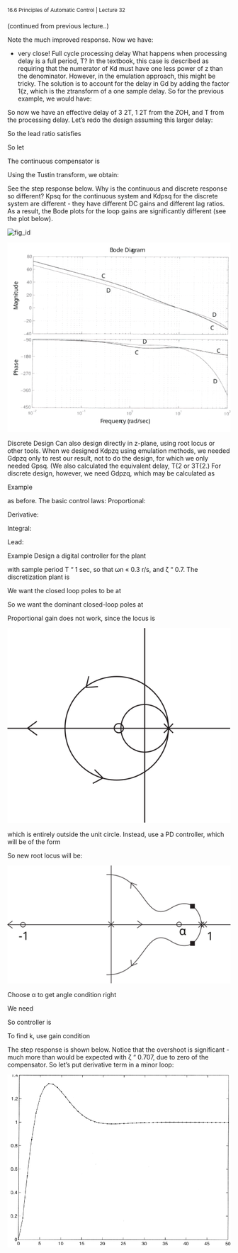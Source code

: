 <sup>16.6 Principles of Automatic Control | Lecture 32</sup>

(continued from previous lecture..)

Note the much improved response. Now we have:

- very close!
Full cycle processing delay
What happens when processing delay is a full period, T? In the textbook, this case is
described as requiring that the numerator of Kd must have one less power of z than the
denominator. However, in the emulation approach, this might be tricky.
The solution is to account for the delay in Gd by adding the factor 1{z, which is the ztransform
of a one sample delay. So for the previous example, we would have:

So now we have an effective delay of 3
2T, 1
2T from the ZOH, and T from the processing delay.
Let’s redo the design assuming this larger delay:

So the lead ratio satisfies

So let

The continuous compensator is

Using the Tustin transform, we obtain:

See the step response below. Why is the continuous and discrete response so different?
Kpsq for the continuous system and Kdpsq for the discrete system are different - they have
different DC gains and different lag ratios. As a result, the Bode plots for the loop gains are
significantly different (see the plot below).

![fig_id](images/32/step.svg "Title Text")

![fig_id](images/32/bode.svg "Title Text")


Discrete Design
Can also design directly in z-plane, using root locus or other tools.
When we designed Kdpzq using emulation methods, we needed Gdpzq only to rest our result,
not to do the design, for which we only needed Gpsq. (We also calculated the equivalent
delay, T{2 or 3T{2.)
For discrete design, however, we need Gdpzq, which may be calculated as


Example

as before.
The basic control laws:
Proportional:

Derivative:

Integral:

Lead:

Example
Design a digital controller for the plant

with sample period T “ 1 sec, so that ωn « 0.3 r/s, and ζ “ 0.7.
The discretization plant is

We want the closed loop poles to be at

So we want the dominant closed-loop poles at

Proportional gain does not work, since the locus is

![fig_id](images/32/root-locus.svg "Title Text")


which is entirely outside the unit circle. Instead, use a PD controller, which will be of the
form

So new root locus will be:

![fig_id](images/32/root-locus2.svg "Title Text")

Choose α to get angle condition right

We need

So controller is

To find k, use gain condition

The step response is shown below. Notice that the overshoot is significant - much more than
would be expected with ζ “ 0.707, due to zero of the compensator.
So let’s put derivative term in a minor loop:

![fig_id](images/32/step2.svg "Title Text")
